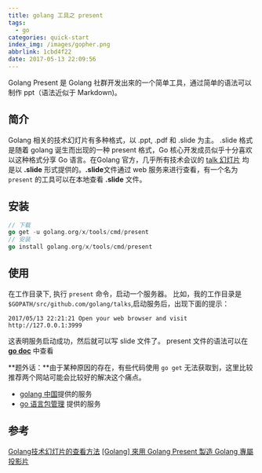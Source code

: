```yaml
---
title: golang 工具之 present
tags:
  - go
categories: quick-start
index_img: /images/gopher.png
abbrlink: 1cbd4f22
date: 2017-05-13 22:09:56
---
```

Golang Present 是 Golang 社群开发出來的一个简单工具，通过简单的语法可以制作 ppt（语法近似于 Markdown)。
<!--more-->
## 简介
Golang 相关的技术幻灯片有多种格式，以 .ppt, .pdf 和 .slide 为主。
.slide 格式是随着 golang 诞生而出现的一种 present 格式，Go 核心开发成员似乎十分喜欢以这种格式分享 Go 语言。在Golang 官方，几乎所有技术会议的 [talk 幻灯片](https://talks.golang.org/) 均是以 **.slide** 形式提供的。**.slide**文件通过 web 服务来进行查看，有一个名为 `present` 的工具可以在本地查看 **.slide** 文件。

## 安装
```go
// 下载
go get -u golang.org/x/tools/cmd/present
// 安装
go install golang.org/x/tools/cmd/present
```

## 使用
在工作目录下, 执行 `present` 命令，启动一个服务器。
比如，我的工作目录是 `$GOPATH/src/github.com/golang/talks`,启动服务后，出现下面的提示：

```other
2017/05/13 22:21:21 Open your web browser and visit http://127.0.0.1:3999
```
这表明服务启动成功，然后就可以写 slide 文件了。
present 文件的语法可以在 [**go doc**](https://godoc.org/golang.org/x/tools/present) 中查看


**题外话：**由于某种原因的存在，有些代码使用 `go get` 无法获取到，这里比较推荐两个网站可能会比较好的解决这个痛点。

- [golang 中国](http://golangtc.com/download/package)提供的服务
- [go 语言包管理](https://gopm.io/) 提供的服务

## 参考
[Golang技术幻灯片的查看方法](http://studygolang.com/articles/4703)
[[Golang] 來用 Golang Present 製造 Golang 專屬投影片](http://www.th7.cn/Program/go/201612/1027068.shtml)
